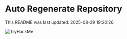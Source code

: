 # Auto Regenerate Repository

This README was last updated: 2025-08-29 19:20:26

 ![TryHackMe](https://tryhackme.com/badge/533634)